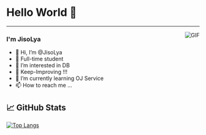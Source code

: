 # Hello World 👋

---
<img align="right" alt="GIF" src="https://raw.githubusercontent.com/haoruilee/haoruilee/master/pic/pusheencode.gif" />

### I'm JisoLya

- 👋 Hi, I’m @JisoLya
- 🔭 Full-time student
- 👀 I’m interested in DB
- 🙋 Keep-Improving !!!
- 🌱 I’m currently learning OJ Service
- 📫 How to reach me ...



## 📈 GitHub Stats

<!-- ![github stats](https://github-readme-stats.vercel.app/api?username=JisoLya) -->

[![Top Langs](https://github-readme-stats.vercel.app/api/top-langs/?username=JisoLya&layout=compat)](https://github.com/JisoLya/github-readme-stats)




<!---
JisoLya/JisoLya is a ✨ special ✨ repository because its `README.md` (this file) appears on your GitHub profile.
You can click the Preview link to take a look at your changes.
--->
